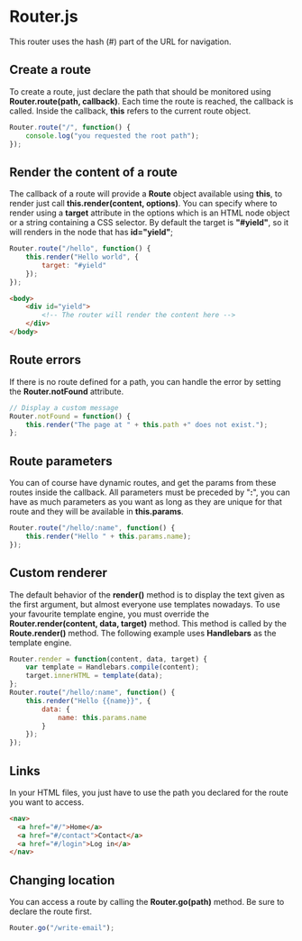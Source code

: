 # Router.js

This router uses the hash (#) part of the URL for navigation.

## Create a route

To create a route, just declare the path that should be monitored using **Router.route(path, callback)**.
Each time the route is reached, the callback is called.
Inside the callback, **this** refers to the current route object.

```js
Router.route("/", function() {
    console.log("you requested the root path");
});
```

## Render the content of a route

The callback of a route will provide a **Route** object available using **this**, to render just call **this.render(content, options)**.
You can specify where to render using a **target** attribute in the options which is an HTML node object or a string containing a CSS selector.
By default the target is **"#yield"**, so it will renders in the node that has **id="yield"**;

```js
Router.route("/hello", function() {
    this.render("Hello world", {
        target: "#yield"
    });
});
```
```html
<body>
    <div id="yield">
        <!-- The router will render the content here -->
    </div>
</body>
```

## Route errors

If there is no route defined for a path, you can handle the error by setting the **Router.notFound** attribute.

```js
// Display a custom message
Router.notFound = function() {
    this.render("The page at " + this.path +" does not exist.");
};
```

## Route parameters

You can of course have dynamic routes, and get the params from these routes inside the callback.
All parameters must be preceded by "**:**", you can have as much parameters as you want as long as they are unique for that route and they will be available in **this.params**.

```js
Router.route("/hello/:name", function() {
    this.render("Hello " + this.params.name);
});
```

## Custom renderer

The default behavior of the **render()** method is to display the text given as the first argument, but almost everyone use templates nowadays.
To use your favourite template engine, you must override the **Router.render(content, data, target)** method.
This method is called by the **Route.render()** method.
The following example uses **Handlebars** as the template engine.

```js
Router.render = function(content, data, target) {
    var template = Handlebars.compile(content);
    target.innerHTML = template(data);
};
Router.route("/hello/:name", function() {
    this.render("Hello {{name}}", {
        data: {
            name: this.params.name
        }
    });
});
```

## Links

In your HTML files, you just have to use the path you declared for the route you want to access.

```html
<nav>
  <a href="#/">Home</a>
  <a href="#/contact">Contact</a>
  <a href="#/login">Log in</a>
</nav>
```

## Changing location

You can access a route by calling the **Router.go(path)** method.
Be sure to declare the route first.

```js
Router.go("/write-email");
```